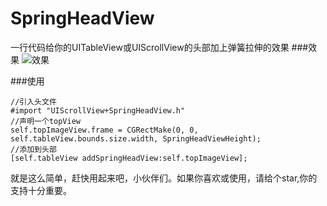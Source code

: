 # SpringHeadView
一行代码给你的UITableView或UIScrollView的头部加上弹簧拉伸的效果
###效果
![效果](http://7u2lyw.com1.z0.glb.clouddn.com/blogblog_demo.gif)

###使用
```
//引入头文件
#import "UIScrollView+SpringHeadView.h"
//声明一个topView
self.topImageView.frame = CGRectMake(0, 0, self.tableView.bounds.size.width, SpringHeadViewHeight);
//添加到头部
[self.tableView addSpringHeadView:self.topImageView];
```
就是这么简单，赶快用起来吧，小伙伴们。如果你喜欢或使用，请给个star,你的支持十分重要。